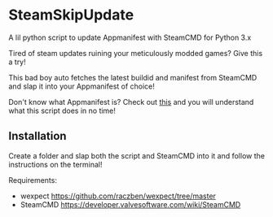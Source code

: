 # SteamSkipUpdate

A lil python script to update Appmanifest with SteamCMD for Python 3.x

Tired of steam updates ruining your meticulously modded games? Give this a try!

This bad boy auto fetches the latest buildid and manifest from SteamCMD and slap it into your Appmanifest of choice!

Don't know what Appmanifest is? Check out [this](https://steamcommunity.com/sharedfiles/filedetails/?id=2901860378) and you will understand what this script does in no time!

## Installation

Create a folder and slap both the script and SteamCMD into it and follow the instructions on the terminal!

Requirements:
- wexpect https://github.com/raczben/wexpect/tree/master
- SteamCMD https://developer.valvesoftware.com/wiki/SteamCMD
